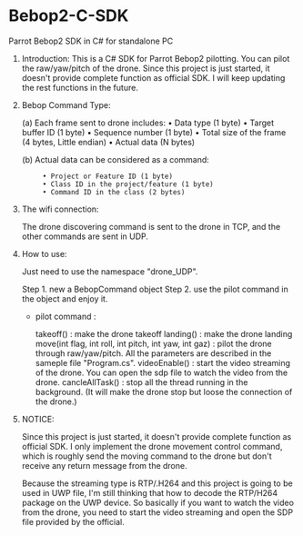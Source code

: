 # Bebop2-C-SDK
Parrot Bebop2  SDK in C# for standalone PC

1. Introduction: 
    This is a C# SDK for Parrot Bebop2 pilotting. You can pilot the raw/yaw/pitch of the drone. Since this project is just started, it doesn't provide complete function as official SDK. I will keep updating the rest functions in the future.

2. Bebop Command Type: 

    (a) Each frame sent to drone includes:
            • Data type (1 byte)
            • Target buffer ID (1 byte)
            • Sequence number (1 byte)
            • Total size of the frame (4 bytes, Little endian) 
            • Actual data (N bytes)

    (b) Actual data can be considered as a command:

            • Project or Feature ID (1 byte)
            • Class ID in the project/feature (1 byte)
            • Command ID in the class (2 bytes)

3. The wifi connection:

    The drone discovering command is sent to the drone in TCP, and the other commands are sent in UDP.

4. How to use: 

    Just need to use the namespace "drone_UDP".

    Step 1. new a BebopCommand object
    Step 2. use the pilot command in the object and enjoy it.

    * pilot command : 

        takeoff() : make the drone takeoff
        landing() : make the drone landing
        move(int flag, int roll, int pitch, int yaw, int gaz) : pilot the drone through raw/yaw/pitch. All the parameters are described in the sameple file "Program.cs".
        videoEnable() : start the video streaming of the drone. You can open the sdp file to watch the video from the drone.
        cancleAllTask() : stop all the thread running in the background. (It will make the drone stop but loose the connection of the drone.)

5. NOTICE:

    Since this project is just started, it doesn't provide complete function as official SDK. I only implement the drone movement control command, which is roughly send the moving command to the drone but don't receive any return message from the drone.

    Because the streaming type is RTP/.H264 and this project is going to be used in UWP file, I'm still thinking that how to decode the RTP/H264 package on the UWP device. So basically if you want to watch the video from the drone, you need to start the video streaming and open the SDP file provided by the official.
    
